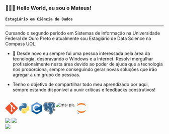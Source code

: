 ### 👩🏻‍💻 Hello World, eu sou o Mateus!
**`Estagiário em Ciência de Dados`**

<hr>

Cursando o segundo período em Sistemas de Informação na Universidade Federal de Ouro Preto e atualmente sou Estagiário de Data Science na Compass UOL.
- 💬 Desde novo eu sempre fui uma pessoa interessada pela área da tecnologia, desbravando o Windows e a Internet. Resolvi mergulhar profissionalmente nesta área devido ao poder de ajuda
  que a tecnologia nos proporciona, sempre conseguindo gerar novas soluções que irão agregar a um grupo de pessoas.
  
- Tenho o objetivo de compartilhar todo meu aprendizado por aqui, sempre estando disponível a ouvir críticas e feedbacks construtivos! <br><br>

<img align="left" alt="ms-pic" height="40" style="border-radius:50px;" src="https://github.com/devicons/devicon/blob/master/icons/git/git-original.svg">
<img align="left" alt="ms-pic" height="40" style="border-radius:50px;" src="https://github.com/devicons/devicon/blob/master/icons/python/python-original.svg">
<img align="left" alt="ms-pic" height="40" style="border-radius:50px;" src="https://github.com/devicons/devicon/blob/master/icons/c/c-original.svg">
<img align="left" alt="ms-pic" height="40" src="https://github.com/devicons/devicon/blob/master/icons/postgresql/postgresql-original.svg">
<img align="left" alt="ms-pic" height="40" style="border-radius:50px;" src="https://cdn.jsdelivr.net/gh/devicons/devicon/icons/amazonwebservices/amazonwebservices-plain-wordmark.svg">
<img align="left" alt="ms-pic" height="40" style="border-radius:50px;" src="https://github.com/devicons/devicon/blob/master/icons/jupyter/jupyter-original.svg">
<br>

</div>
<br><br>

  <a href = "mailto:mateussrtt@gmail.com">
 <img src="https://img.shields.io/badge/Gmail-D14836?style=for-the-badge&logo=gmail&logoColor=white" target="_blank"></a>
  <a href="https://www.linkedin.com/in/mateussrtt/" target="_blank">
 <img src="https://img.shields.io/badge/-LinkedIn-%230077B5?style=for-the-badge&logo=linkedin&logoColor=white" target="_blank"></a> 

<div>
<a href="https://github.com/mateussrtt">
<img loading="lazy" height="130em" src="https://github-readme-stats.vercel.app/api/top-langs/?username=mateussrtt&layout=compact&langs_count=7&theme=dark"/>
</div>
